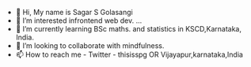 - 👋 Hi, My name is Sagar S Golasangi 
- 👀 I’m interested infrontend web dev. ...
- 🌱 I’m currently learning BSc maths. and statistics in KSCD,Karnataka, India.
- 💞️ I’m looking to collaborate with mindfulness.
- 📫 How to reach me -
Twitter - thisisspg
OR
Vijayapur,karnataka,India

<!---
spg-cs50/spg-cs50 is a ✨ special ✨ repository because its `README.md` (this file) appears on your GitHub profile.
You can click the Preview link to take a look at your changes.
--->
